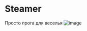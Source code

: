 # Steamer
Просто прога для веселья
![image](https://github.com/user-attachments/assets/a5f0b04d-e83a-4b41-8ab8-f00d5d61800c)
